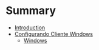 # Summary

* [Introduction](README.md)
* [Configurando Cliente Windows](configuring_client/README.md)
   * [Windows](configuring_client/windows.md)

